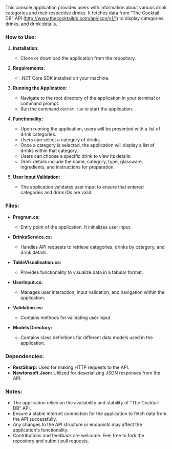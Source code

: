 
This console application provides users with information about various drink categories and their respective drinks. It fetches data from "The Cocktail DB" API (http://www.thecocktaildb.com/api/json/v1/1) to display categories, drinks, and drink details.

### How to Use:

1. **Installation:**
   - Clone or download the application from the repository.

2. **Requirements:**
   - .NET Core SDK installed on your machine.

3. **Running the Application:**
   - Navigate to the root directory of the application in your terminal or command prompt.
   - Run the command `dotnet run` to start the application.

4. **Functionality:**
   - Upon running the application, users will be presented with a list of drink categories.
   - Users can select a category of drinks.
   - Once a category is selected, the application will display a list of drinks within that category.
   - Users can choose a specific drink to view its details.
   - Drink details include the name, category, type, glassware, ingredients, and instructions for preparation.

5. **User Input Validation:**
   - The application validates user input to ensure that entered categories and drink IDs are valid.

### Files:

- **Program.cs:**
  - Entry point of the application. It initializes user input.
  
- **DrinksService.cs:**
  - Handles API requests to retrieve categories, drinks by category, and drink details.

- **TableVisualisation.cs:**
  - Provides functionality to visualize data in a tabular format.

- **UserInput.cs:**
  - Manages user interaction, input validation, and navigation within the application.

- **Validation.cs:**
  - Contains methods for validating user input.

- **Models Directory:**
  - Contains class definitions for different data models used in the application.

### Dependencies:

- **RestSharp:** Used for making HTTP requests to the API.
- **Newtonsoft.Json:** Utilized for deserializing JSON responses from the API.

### Notes:

- The application relies on the availability and stability of "The Cocktail DB" API.
- Ensure a stable internet connection for the application to fetch data from the API successfully.
- Any changes to the API structure or endpoints may affect the application's functionality.
- Contributions and feedback are welcome. Feel free to fork the repository and submit pull requests.
